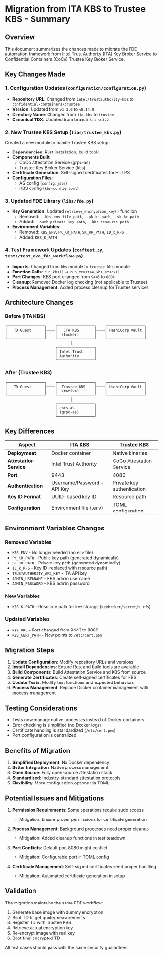 # Migration from ITA KBS to Trustee KBS - Summary

## Overview
This document summarizes the changes made to migrate the FDE automation framework from Intel Trust Authority (ITA) Key Broker Service to Confidential Containers (CoCo) Trustee Key Broker Service.

## Key Changes Made

### 1. Configuration Updates (`configuration/configuration.py`)
- **Repository URL**: Changed from `intel/trustauthority-kbs` to `confidential-containers/trustee`
- **Version**: Updated from `v1.3.0` to `v0.14.0`
- **Directory Name**: Changed from `ita-kbs` to `trustee`
- **Canonical TDX**: Updated from branch `3.1` to `3.2`

### 2. New Trustee KBS Setup (`libs/trustee_kbs.py`)
Created a new module to handle Trustee KBS setup:
- **Dependencies**: Rust installation, build tools
- **Components Built**:
  - CoCo Attestation Service (grpc-as)
  - Trustee Key Broker Service (kbs)
- **Certificate Generation**: Self-signed certificates for HTTPS
- **Configuration Files**: 
  - AS config (`config.json`)
  - KBS config (`kbs-config.toml`)

### 3. Updated FDE Library (`libs/fde.py`)
- **Key Generation**: Updated `retrieve_encryption_key()` function
  - Removed: `--kbs-env-file-path`, `--pk-kr-path`, `--sk-kr-path`
  - Added: `--auth-private-key-path`, `--kbs-resource-path`
- **Environment Variables**: 
  - Removed: `KBS_ENV`, `PK_KR_PATH`, `SK_KR_PATH`, `ID_k_RFS`
  - Added: `KBS_K_PATH`

### 4. Test Framework Updates (`conftest.py`, `tests/test_e2e_fde_workflow.py`)
- **Imports**: Changed from `kbs` module to `trustee_kbs` module
- **Function Calls**: `run_kbs()` → `run_trustee_kbs_stack()`
- **Port Changes**: KBS port changed from `9443` to `8080`
- **Cleanup**: Removed Docker log checking (not applicable to Trustee)
- **Process Management**: Added process cleanup for Trustee services

## Architecture Changes

### Before (ITA KBS)
```
┌─────────────────┐    ┌─────────────────┐    ┌─────────────────┐
│   TD Guest      │────│   ITA KBS       │────│ HashiCorp Vault │
│                 │    │  (Docker)       │    │                 │
└─────────────────┘    └─────────────────┘    └─────────────────┘
                              │
                       ┌─────────────────┐
                       │ Intel Trust     │
                       │ Authority       │
                       └─────────────────┘
```

### After (Trustee KBS)
```
┌─────────────────┐    ┌─────────────────┐    ┌─────────────────┐
│   TD Guest      │────│  Trustee KBS    │────│ HashiCorp Vault │
│                 │    │  (Native)       │    │                 │
└─────────────────┘    └─────────────────┘    └─────────────────┘
                              │
                       ┌─────────────────┐
                       │ CoCo AS         │
                       │ (grpc-as)       │
                       └─────────────────┘
```

## Key Differences

| Aspect | ITA KBS | Trustee KBS |
|--------|---------|-------------|
| **Deployment** | Docker container | Native binaries |
| **Attestation Service** | Intel Trust Authority | CoCo Attestation Service |
| **Port** | 9443 | 8080 |
| **Authentication** | Username/Password + API Key | Private key authentication |
| **Key ID Format** | UUID-based key ID | Resource path |
| **Configuration** | Environment file (.env) | TOML configuration |

## Environment Variables Changes

### Removed Variables
- `KBS_ENV` - No longer needed (no env file)
- `PK_KR_PATH` - Public key path (generated dynamically)
- `SK_KR_PATH` - Private key path (generated dynamically)  
- `ID_k_RFS` - Key ID (replaced with resource path)
- `TRUSTAUTHORITY_API_KEY` - ITA API key
- `ADMIN_USERNAME` - KBS admin username
- `ADMIN_PASSWORD` - KBS admin password

### New Variables
- `KBS_K_PATH` - Resource path for key storage (`keybroker/secret/k_rfs`)

### Updated Variables
- `KBS_URL` - Port changed from 9443 to 8080
- `KBS_CERT_PATH` - Now points to `/etc/cert.pem`

## Migration Steps

1. **Update Configuration**: Modify repository URLs and versions
2. **Install Dependencies**: Ensure Rust and build tools are available
3. **Build Components**: Build Attestation Service and KBS from source
4. **Generate Certificates**: Create self-signed certificates for KBS
5. **Update Tests**: Modify test functions and expected behaviors
6. **Process Management**: Replace Docker container management with process management

## Testing Considerations

- Tests now manage native processes instead of Docker containers
- Error checking is simplified (no Docker logs)
- Certificate handling is standardized (`/etc/cert.pem`)
- Port configuration is centralized

## Benefits of Migration

1. **Simplified Deployment**: No Docker dependency
2. **Better Integration**: Native process management
3. **Open Source**: Fully open-source attestation stack
4. **Standardized**: Industry-standard attestation protocols
5. **Flexibility**: More configuration options via TOML

## Potential Issues and Mitigations

1. **Permission Requirements**: Some operations require sudo access
   - Mitigation: Ensure proper permissions for certificate generation

2. **Process Management**: Background processes need proper cleanup
   - Mitigation: Added cleanup functions in test teardown

3. **Port Conflicts**: Default port 8080 might conflict
   - Mitigation: Configurable port in TOML config

4. **Certificate Management**: Self-signed certificates need proper handling
   - Mitigation: Automated certificate generation in setup

## Validation

The migration maintains the same FDE workflow:
1. Generate base image with dummy encryption
2. Boot TD to get quote/measurements  
3. Register TD with Trustee KBS
4. Retrieve actual encryption key
5. Re-encrypt image with real key
6. Boot final encrypted TD

All test cases should pass with the same security guarantees.